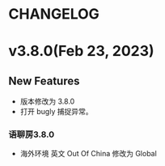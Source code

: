 # CHANGELOG

# v3.8.0(Feb 23, 2023)
## New Features
- 版本修改为 3.8.0
- 打开 bugly 捕捉异常。
### 语聊房3.8.0
- 海外环境 英文 Out Of China 修改为 Global
